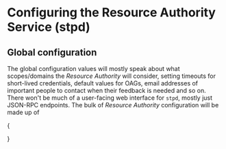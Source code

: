 # Configuring the Resource Authority Service (stpd)

## Global configuration

The global configuration values will mostly speak about what scopes/domains the _Resource Authority_ will consider, setting timeouts for short-lived credentials, default values for OAGs, email addresses of important people to contact when their feedback is needed and so on.  There won't be much of a user-facing web interface for `stpd`, mostly just JSON-RPC endpoints.  The bulk of _Resource Authority_ configuration will be made up of 

{
    
}